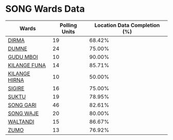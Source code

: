 
# SONG Wards Data

| Wards | Polling Units | Location Data Completion (%) |
| ---- | ----- | ------- |
| [DIRMA](./wards/368-dirma) | 19 | 68.42% |
| [DUMNE](./wards/369-dumne) | 24 | 75.00% |
| [GUDU MBOI](./wards/370-gudu-mboi) | 10 | 90.00% |
| [KILANGE FUNA](./wards/371-kilange-funa) | 14 | 85.71% |
| [KILANGE HIRNA](./wards/372-kilange-hirna) | 10 | 50.00% |
| [SIGIRE](./wards/373-sigire) | 16 | 75.00% |
| [SUKTU](./wards/374-suktu) | 19 | 78.95% |
| [SONG GARI](./wards/375-song-gari) | 46 | 82.61% |
| [SONG WAJE](./wards/376-song-waje) | 20 | 80.00% |
| [WALTANDI](./wards/377-waltandi) | 15 | 86.67% |
| [ZUMO](./wards/378-zumo) | 13 | 76.92% |




